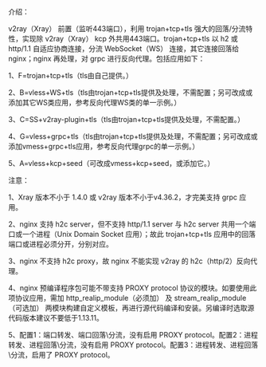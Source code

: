 介绍：

v2ray（Xray） 前置（监听443端口），利用 trojan+tcp+tls 强大的回落/分流特性，实现除 v2ray（Xray） kcp 外共用443端口。trojan+tcp+tls 以 h2 或 http/1.1 自适应协商连接，分流 WebSocket（WS） 连接，其它连接回落给 nginx；nginx 再处理，对 grpc 进行反向代理。包括应用如下：

1、F=trojan+tcp+tls（tls由自己提供。）

2、B=vless+WS+tls（tls由trojan+tcp+tls提供及处理，不需配置；另可改成或添加其它WS类应用，参考反向代理WS类的单一示例。）

3、C=SS+v2ray-plugin+tls（tls由trojan+tcp+tls提供及处理，不需配置。）

4、G=vless+grpc+tls（tls由trojan+tcp+tls提供及处理，不需配置；另可改成或添加vmess+grpc+tls应用，参考反向代理grpc的单一示例。）

5、A=vless+kcp+seed（可改成vmess+kcp+seed，或添加它。）

注意：

1、Xray 版本不小于 1.4.0 或 v2ray 版本不小于v4.36.2，才完美支持 grpc 应用。

2、nginx 支持 h2c server，但不支持 http/1.1 server 与 h2c server 共用一个端口或一个进程（Unix Domain Socket 应用）；故此 trojan+tcp+tls 应用中的回落端口或进程必须分开，分别对应。

3、nginx 不支持 h2c proxy，故 nginx 不能实现 v2ray 的 h2c（http/2）反向代理。

4、nginx 预编译程序包可能不带支持 PROXY protocol 协议的模块。如要使用此项协议应用，需加 http_realip_module（必须加） 及 stream_realip_module（可选加） 两模块构建自定义模板，再进行源代码编译和安装。另编译时选取源代码版本建议不要低于1.13.11。

5、配置1：端口转发、端口回落\分流，没有启用 PROXY protocol。配置2：进程转发、进程回落\分流，没有启用 PROXY protocol。配置3：进程转发、进程回落\分流，启用了 PROXY protocol。
